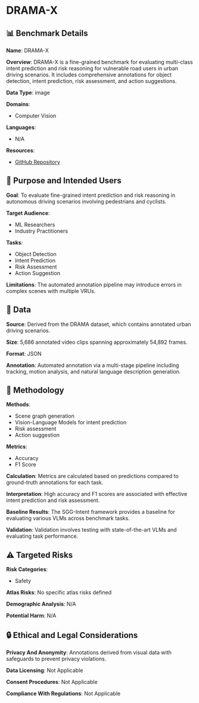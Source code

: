 # DRAMA-X

## 📊 Benchmark Details

**Name**: DRAMA-X

**Overview**: DRAMA-X is a fine-grained benchmark for evaluating multi-class intent prediction and risk reasoning for vulnerable road users in urban driving scenarios. It includes comprehensive annotations for object detection, intent prediction, risk assessment, and action suggestions.

**Data Type**: image

**Domains**:
- Computer Vision

**Languages**:
- N/A

**Resources**:
- [GitHub Repository](https://github.com/taco-group/DRAMA-X)

## 🎯 Purpose and Intended Users

**Goal**: To evaluate fine-grained intent prediction and risk reasoning in autonomous driving scenarios involving pedestrians and cyclists.

**Target Audience**:
- ML Researchers
- Industry Practitioners

**Tasks**:
- Object Detection
- Intent Prediction
- Risk Assessment
- Action Suggestion

**Limitations**: The automated annotation pipeline may introduce errors in complex scenes with multiple VRUs.

## 💾 Data

**Source**: Derived from the DRAMA dataset, which contains annotated urban driving scenarios.

**Size**: 5,686 annotated video clips spanning approximately 54,892 frames.

**Format**: JSON

**Annotation**: Automated annotation via a multi-stage pipeline including tracking, motion analysis, and natural language description generation.

## 🔬 Methodology

**Methods**:
- Scene graph generation
- Vision-Language Models for intent prediction
- Risk assessment
- Action suggestion

**Metrics**:
- Accuracy
- F1 Score

**Calculation**: Metrics are calculated based on predictions compared to ground-truth annotations for each task.

**Interpretation**: High accuracy and F1 scores are associated with effective intent prediction and risk assessment.

**Baseline Results**: The SGG-Intent framework provides a baseline for evaluating various VLMs across benchmark tasks.

**Validation**: Validation involves testing with state-of-the-art VLMs and evaluating task performance.

## ⚠️ Targeted Risks

**Risk Categories**:
- Safety

**Atlas Risks**:
No specific atlas risks defined

**Demographic Analysis**: N/A

**Potential Harm**: N/A

## 🔒 Ethical and Legal Considerations

**Privacy And Anonymity**: Annotations derived from visual data with safeguards to prevent privacy violations.

**Data Licensing**: Not Applicable

**Consent Procedures**: Not Applicable

**Compliance With Regulations**: Not Applicable
